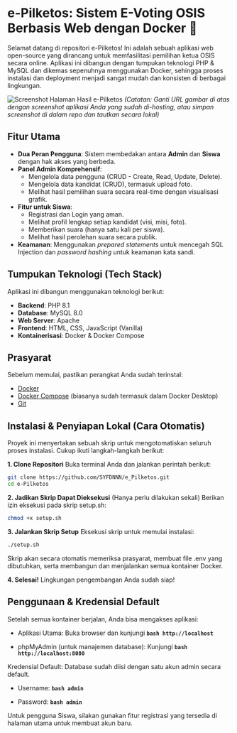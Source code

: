 # e-Pilketos: Sistem E-Voting OSIS Berbasis Web dengan Docker 🚀

Selamat datang di repositori e-Pilketos! Ini adalah sebuah aplikasi web open-source yang dirancang untuk memfasilitasi pemilihan ketua OSIS secara online. Aplikasi ini dibangun dengan tumpukan teknologi PHP & MySQL dan dikemas sepenuhnya menggunakan Docker, sehingga proses instalasi dan deployment menjadi sangat mudah dan konsisten di berbagai lingkungan.

![Screenshot Halaman Hasil e-Pilketos](https://drive.google.com/uc?export=view&id=10gQc3BVtJh52Nm7-91F3CJjejU3Nw7CO)
*(Catatan: Ganti URL gambar di atas dengan screenshot aplikasi Anda yang sudah di-hosting, atau simpan screenshot di dalam repo dan tautkan secara lokal)*

## Fitur Utama

-   **Dua Peran Pengguna**: Sistem membedakan antara **Admin** dan **Siswa** dengan hak akses yang berbeda.
-   **Panel Admin Komprehensif**:
    -   Mengelola data pengguna (CRUD - Create, Read, Update, Delete).
    -   Mengelola data kandidat (CRUD), termasuk upload foto.
    -   Melihat hasil pemilihan suara secara real-time dengan visualisasi grafik.
-   **Fitur untuk Siswa**:
    -   Registrasi dan Login yang aman.
    -   Melihat profil lengkap setiap kandidat (visi, misi, foto).
    -   Memberikan suara (hanya satu kali per siswa).
    -   Melihat hasil perolehan suara secara publik.
-   **Keamanan**: Menggunakan *prepared statements* untuk mencegah SQL Injection dan *password hashing* untuk keamanan kata sandi.

## Tumpukan Teknologi (Tech Stack)

Aplikasi ini dibangun menggunakan teknologi berikut:

-   **Backend**: PHP 8.1
-   **Database**: MySQL 8.0
-   **Web Server**: Apache
-   **Frontend**: HTML, CSS, JavaScript (Vanilla)
-   **Kontainerisasi**: Docker & Docker Compose

## Prasyarat

Sebelum memulai, pastikan perangkat Anda sudah terinstal:

-   [Docker](https://www.docker.com/products/docker-desktop/)
-   [Docker Compose](https://docs.docker.com/compose/install/) (biasanya sudah termasuk dalam Docker Desktop)
-   [Git](https://git-scm.com/)

## Instalasi & Penyiapan Lokal (Cara Otomatis)

Proyek ini menyertakan sebuah skrip untuk mengotomatiskan seluruh proses instalasi. Cukup ikuti langkah-langkah berikut:

**1. Clone Repositori**
Buka terminal Anda dan jalankan perintah berikut:
```bash
git clone https://github.com/SYFDNNN/e_Pilketos.git
cd e-Pilketos
```


**2. Jadikan Skrip Dapat Dieksekusi**
(Hanya perlu dilakukan sekali) Berikan izin eksekusi pada skrip setup.sh:

```bash
chmod +x setup.sh
```

**3. Jalankan Skrip Setup**
Eksekusi skrip untuk memulai instalasi:

```bash
./setup.sh
```

Skrip akan secara otomatis memeriksa prasyarat, membuat file .env yang dibutuhkan, serta membangun dan menjalankan semua kontainer Docker.

**4. Selesai!**
Lingkungan pengembangan Anda sudah siap!

## Penggunaan & Kredensial Default
Setelah semua kontainer berjalan, Anda bisa mengakses aplikasi:

- Aplikasi Utama: Buka browser dan kunjungi ****```bash http://localhost ```****

- phpMyAdmin (untuk manajemen database): Kunjungi ****```bash http://localhost:8080 ```****

Kredensial Default:
Database sudah diisi dengan satu akun admin secara default.

- Username: ****```bash admin ```****

- Password: ****```bash admin ```****

Untuk pengguna Siswa, silakan gunakan fitur registrasi yang tersedia di halaman utama untuk membuat akun baru.
